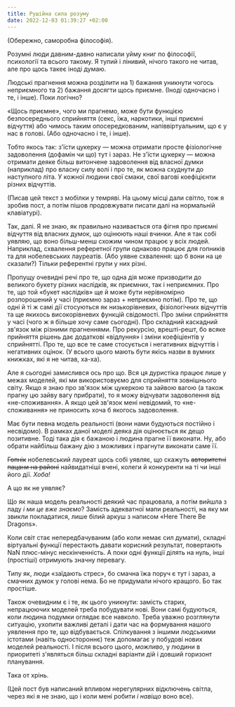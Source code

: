```yaml
---
title: Рушійна сила розуму
date: 2022-12-03 01:39:27 +02:00
---
```


(Обережно, саморобна філософія).

Розумні люди давним-давно написали уйму книг по філософії, психології та всього такому. Я тупий і лінивий, нічого такого не читав, але про щось такеє іноді думаю.

Людські прагнення можна розділити на 1) бажання уникнути чогось неприємного та 2) бажання досягти щось приємне. (Іноді одночасно і те, і інше). Поки логічно?

«Щось приємне», чого ми прагнемо, може бути функцією безпосереднього сприйняття (секс, їжа, наркотики, інші приємні відчуття) або чимось таким опосередкованим, напіввіртуальним, що є  у нас в голові. (Або одночасно і те, і інше).

Тобто якось так: з'їсти цукерку — можна отримати просте фізіологічне задоволення (дофамін чи що) тут і зараз. Не з'їсти цукерку — можна отримати деяке більш витончене задоволення від власної думки (наприклад) про власну силу волі і про те, як можна схуднути до наступного літа. У кожної людини свої смаки, свої вагові коефіцієнти різних відчуттів.

(Писав цей текст з мобілки у темряві. На цьому місці дали світло, тож я зробив пост, а потім пішов продовжувати писати далі на нормальній клавіатурі).

Так, далі. Я не знаю, як правильно називається ота фігня про приємні відчуття від власних думок, що оцінюють наші вчинки. Але я так собі уявляю, що воно більш-менш схожим чином працює у всіх людей. Наприклад, схвалення реферетної групи однаково працює для гопників та для нобелевських лауреатів. (Або уявне схвалення: що б вони на це сказали?) Тільки референтні групи у них різні.

Пропущу очевидні речі про те, що одна дія може призводити до великого букету різних наслідків, як приємних, так і неприємних. Про те, що той «букет наслідків» ще й може бути нерівномірно розпорошений у часі (приємно зараз + неприємно потім). Про те, що одні й ті ж самі дії стосуються як низькорівневих, фізіологічних відчуттів та ще якихось високорівневих функцій свідомості. Про зміни сприйняття у часі (чого ж я більше хочу саме сьогодні). Про складний каскадний зв'язок між різними прагненнями. Про рекурсію, врешті-решт, бо всяке прийняття рішень дає додаткові «відлуння» і зміни коефіціентів у сприйнятті. Про те, що все те саме стосується і негативних відчуттів і негативних оцінок. (У всього цього мають бути якісь назви в вумних книжках, які я не читав, ха-ха).

Але я сьогодні замислився ось про що. Вся ця дуристіка працює лише у межах моделей, які ми використовуємо для сприйняття зовнішнього світу. Якщо я знаю про зв'язок між цукеркою та зайвою вагою (а також прагну цю зайву вагу прибрати), то я можу відчувати задоволення від «не-споживання». А якщо цей зв'язок мені невідомий, то «не-споживання» не приносить хоча б якогось задоволення.

Має бути певна модель реальності (вони нами будуються постійно і несвідомо). В рамках даної моделі деяка дія оцінюється як дещо позитивне. Тоді така дія є бажаною і людина прагне її виконати. Ну, або обрати найбільш бажану дію з можливих і прагнути виконати саме її.

~~Гопнік~~ нобелевський лауреат щось собі уявляє, що скажуть ~~авторитетні пацани на районі~~ найвидатніші вчені, колеги й конкуренти на ті чи інші його дії. _Хоба!_

А що як не уявляє?

Що як наша модель реальності деякий час працювала, а потім вийшла з ладу _і ми це вже знаємо_? Замість адекватної мапи реальності, на яку ми звикли покладатися, лише білий аркуш з написом «Here There Be Dragons».

Коли світ стає непередбачуваним (або коли немає сил думати), складні віртуальні функції перестають давати корисний результат, повертають NaN плюс-мінус нескінченність. А поки одні функції ділять на нуль, інші (простіші) отримують значну перевагу.

Типу як, люди «заїдають стрес», бо смачна їжа поруч є тут і зараз, а смачних думок у голові нема. Бо не придумали нічого кращого. Бо так простіше.

Також очевидним є і те, як цього уникнути: замість старих, непрацюючих моделей треба побудувати нові. Вони самі будуються, коли людина подумки оглядає все навколо. Треба уважно розглянути ситуацію, ухопити важливі деталі і дати час на формування нашого уявлення про те, що відбувається. Спілкування з іншими людськими істотами (навіть одностороннє) теж допомагає у побудові нових моделей реальності. І після всього цього, _можливо_, у людини в приоритеті з'являться більш складні варіанти дій і довший горизонт планування.

Така от хрінь.

(Цей пост був написаний впливом нерегулярних відключень світла, через які я не знаю, що і коли мені робити _і навіщо_ воно все).
